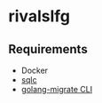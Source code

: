 # rivalslfg

## Requirements
- Docker
- [sqlc](https://docs.sqlc.dev/en/stable/overview/install.html)
- [golang-migrate CLI](https://github.com/golang-migrate/migrate/tree/master/cmd/migrate)